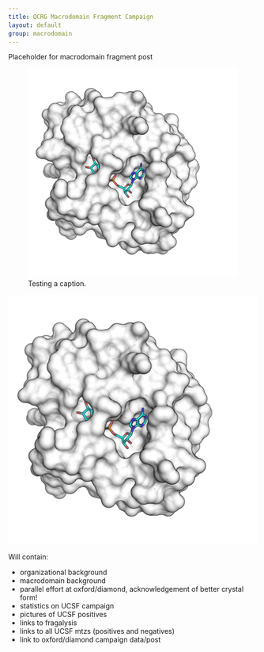 ```yaml
---
title: QCRG Macrodomain Fragment Campaign
layout: default
group: macrodomain
---
```


Placeholder for macrodomain fragment post

<figure class="figure">
  <img src="img/adrp.jpg" class="figure-img img-fluid" alt="as a figure">
  <figcaption class="figure-caption">Testing a caption.</figcaption>
</figure>

<img class="img-fluid mx-auto d-block" src="img/adrp.jpg" alt="fluid">

Will contain:
- organizational background
- macrodomain background
- parallel effort at oxford/diamond, acknowledgement of better crystal form!
- statistics on UCSF campaign
- pictures of UCSF positives
- links to fragalysis
- links to all UCSF mtzs (positives and negatives)
- link to oxford/diamond campaign data/post
